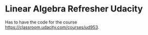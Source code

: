 # Linear Algebra Refresher Udacity
Has to have the code for the course https://classroom.udacity.com/courses/ud953.
